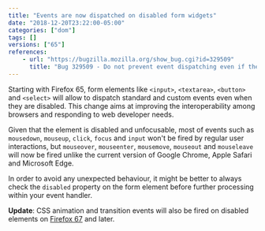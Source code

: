 ```yaml
---
title: "Events are now dispatched on disabled form widgets"
date: "2018-12-20T23:22:00-05:00"
categories: ["dom"]
tags: []
versions: ["65"]
references:
    - url: "https://bugzilla.mozilla.org/show_bug.cgi?id=329509"
      title: "Bug 329509 - Do not prevent event dispatching even if there is no prescontext or (form) element is disabled"
---
```

Starting with Firefox 65, form elements like `<input>`, `<textarea>`, `<button>` and `<select>` will allow to dispatch standard and custom events even when they are disabled. This change aims at improving the interoperability among browsers and responding to web developer needs.

Given that the element is disabled and unfocusable, most of events such as `mousedown`, `mouseup`, `click`, `focus` and `input` won't be fired by regular user interactions, but `mouseover`, `mouseenter`, `mousemove`, `mouseout` and `mouseleave` will now be fired unlike the current version of Google Chrome, Apple Safari and Microsoft Edge.

In order to avoid any unexpected behaviour, it might be better to always check the `disabled` property on the form element before further processing within your event handler.

**Update**: CSS animation and transition events will also be fired on disabled elements on [Firefox 67](https://www.fxsitecompat.com/en-CA/docs/2019/css-animation-and-transition-events-are-now-fired-on-disabled-form-widgets/) and later.
